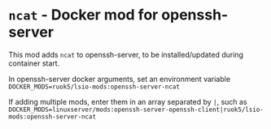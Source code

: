 # `ncat` - Docker mod for openssh-server

This mod adds `ncat` to openssh-server, to be installed/updated during container start.

In openssh-server docker arguments, set an environment variable `DOCKER_MODS=ruok5/lsio-mods:openssh-server-ncat`

If adding multiple mods, enter them in an array separated by `|`, such as `DOCKER_MODS=linuxserver/mods:openssh-server-openssh-client|ruok5/lsio-mods:openssh-server-ncat`